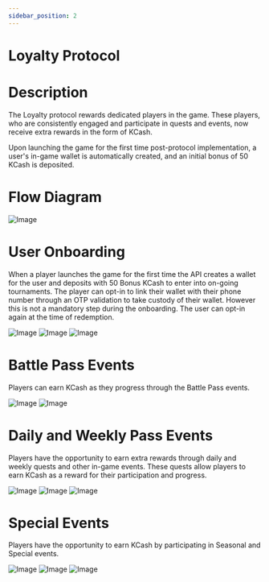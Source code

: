 ```yaml
---
sidebar_position: 2
---
```


# Loyalty Protocol


# Description

The Loyalty protocol rewards dedicated players in the game. These players, who are consistently engaged and participate in quests and events, now receive extra rewards in the form of KCash.

Upon launching the game for the first time post-protocol implementation, a user's in-game wallet is automatically created, and an initial bonus of 50 KCash is deposited. 

# Flow Diagram

![Image](../../static/img/image1.png)


# User Onboarding

When a player launches the game for the first time the API creates a wallet for the user and deposits with 50 Bonus KCash to enter into on-going tournaments. The player can opt-in to link their wallet with their phone number through an OTP validation to take custody of their wallet. However this is not a mandatory step during the onboarding. The user can opt-in again at the time of redemption.

![Image](../../static/img/image7.png)
![Image](../../static/img/image15.png)
![Image](../../static/img/image6.png)

# Battle Pass Events



Players can earn KCash as they progress through the Battle Pass events.



![Image](../../static/img/image3.png)
![Image](../../static/img/image11.png)


# Daily and Weekly Pass Events

Players have the opportunity to earn extra rewards through daily and weekly quests and other in-game events. These quests allow players to earn KCash as a reward for their participation and progress.

![Image](../../static/img/image4.png)
![Image](../../static/img/image5.png)
![Image](../../static/img/image8.png)


# Special Events

Players have the opportunity to earn KCash by participating in Seasonal and Special events.



![Image](../../static/img/image5.png)
![Image](../../static/img/image16.png)
![Image](../../static/img/image2.png)

